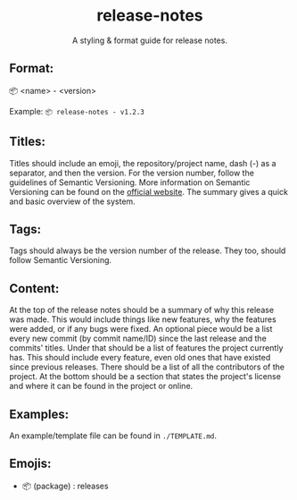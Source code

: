 <!--
    A styling & format guide for release notes.
    Copyright (C) 2023  Dishant B. (@dishb) <code.dishb@gmail.com> and
    contributors.

    This program is free software: you can redistribute it and/or modify
    it under the terms of the GNU General Public License as published by
    the Free Software Foundation, either version 3 of the License, or
    (at your option) any later version.

    This program is distributed in the hope that it will be useful,
    but WITHOUT ANY WARRANTY; without even the implied warranty of
    MERCHANTABILITY or FITNESS FOR A PARTICULAR PURPOSE.  See the
    GNU General Public License for more details.

    You should have received a copy of the GNU General Public License
    along with this program.  If not, see <https://www.gnu.org/licenses/>.
-->

<div align = 'center'>
    <h1> release-notes </h1>
    A styling &amp; format guide for release notes.
</div>

## Format:

📦 \<name\> - \<version\>

Example: `📦 release-notes - v1.2.3`

## Titles:

Titles should include an emoji, the repository/project name, dash (-) as a separator, and then the version. For the version number, follow the guidelines of Semantic Versioning. More information on Semantic Versioning can be found on the [official website](https://semver.org). The summary gives a quick and basic overview of the system.

## Tags:
Tags should always be the version number of the release. They too, should follow Semantic Versioning.

## Content:
At the top of the release notes should be a summary of why this release was made. This would include things like new features, why the features were added, or if any bugs were fixed. An optional piece would be a list every new commit (by commit name/ID) since the last release and the commits' titles. Under that should be a list of features the project currently has. This should include every feature, even old ones that have existed since previous releases. There should be a list of all the contributors of the project. At the bottom should be a section that states the project's license and where it can be found in the project or online.

## Examples:
An example/template file can be found in `./TEMPLATE.md`.

## Emojis:

- 📦 (package) : releases
